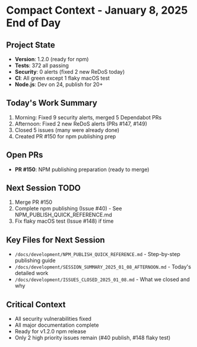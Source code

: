 # Compact Context - January 8, 2025 End of Day

## Project State
- **Version**: 1.2.0 (ready for npm)
- **Tests**: 372 all passing
- **Security**: 0 alerts (fixed 2 new ReDoS today)
- **CI**: All green except 1 flaky macOS test
- **Node.js**: Dev on 24, publish for 20+

## Today's Work Summary
1. Morning: Fixed 9 security alerts, merged 5 Dependabot PRs
2. Afternoon: Fixed 2 new ReDoS alerts (PRs #147, #149)
3. Closed 5 issues (many were already done)
4. Created PR #150 for npm publishing prep

## Open PRs
- **PR #150**: NPM publishing preparation (ready to merge)

## Next Session TODO
1. Merge PR #150
2. Complete npm publishing (Issue #40) - See NPM_PUBLISH_QUICK_REFERENCE.md
3. Fix flaky macOS test (Issue #148) if time

## Key Files for Next Session
- `/docs/development/NPM_PUBLISH_QUICK_REFERENCE.md` - Step-by-step publishing guide
- `/docs/development/SESSION_SUMMARY_2025_01_08_AFTERNOON.md` - Today's detailed work
- `/docs/development/ISSUES_CLOSED_2025_01_08.md` - What we closed and why

## Critical Context
- All security vulnerabilities fixed
- All major documentation complete  
- Ready for v1.2.0 npm release
- Only 2 high priority issues remain (#40 publish, #148 flaky test)